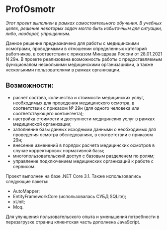 # ProfOsmotr
*Этот проект выполнен в рамках самостоятельного обучения. В учебных целях, решение некоторых задач могло быть избыточным для ситуации, либо, наоборот, упрощенным.*

Данное решение предназначено для работы с медицинскими осмотрами, проводимыми в отношении определенных категорий работников, в соответствии с приказом Минздрава России от 28.01.2021 N 29н. В проекте реализована возможность работы с предоставляемым функционалом несколькими медицинскими организациями, а также несколькими пользователями в рамках организации.
## Возможности:
* расчет состава, количества и стоимости медицинских услуг, необходимых для проведения медицинского осмотра, в соответствии с приказом № 29н (для одного человека или соответствующего контингента);
* настройка стоимости и доступности медицинских услуг в рамках медицинской организации;
* заполнение базы данных исходными данными о необходимых для проведения осмотра обследованиях, в соответствии с приказом 29н;
* внесение изменений в порядок расчета медицинских осмотров в случае корректировок нормативной базы;
* многопользовательский доступ с базовым разделенем по ролям;
* управление подключением медицинских организаций к работе с сервисом.


Проект выполнен на базе .NET Core 3.1. Также использовались следующие пакеты:
* AutoMapper;
* EntityFrameworkCore (использовалась СУБД SQLite);
* xUnit;
* Moq.

Для улучшения пользовательского опыта и уменьшения потребности в перезагрузке страниц клиентская часть дополнена JavaScript.